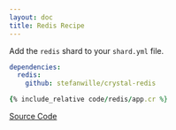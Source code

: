 ```yaml
---
layout: doc
title: Redis Recipe
---
```


Add the `redis` shard to your `shard.yml` file.

```yaml
dependencies:
  redis:
    github: stefanwille/crystal-redis
```

```ruby
{% include_relative code/redis/app.cr %}
```

[Source Code](https://github.com/kemalcr/kemalcr.com/tree/master/_cookbook/code/redis)